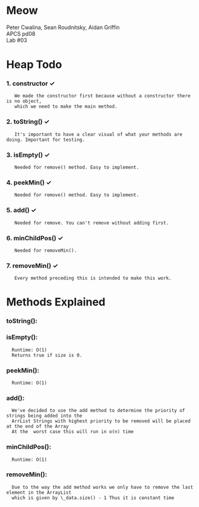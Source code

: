# Meow 
Peter Cwalina, Sean Roudnitsky, Aidan Griffin  
APCS pd08         
Lab #03  

# Heap Todo

### 1. constructor ✓  
       We made the constructor first because without a constructor there is no object,     
       which we need to make the main method. 
### 2. toString() ✓    
       It's important to have a clear visual of what your methods are doing. Important for testing. 
### 3. isEmpty() ✓      
       Needed for remove() method. Easy to implement.  
### 4. peekMin() ✓      
       Needed for remove() method. Easy to implement.  
### 5. add() ✓     
       Needed for remove. You can't remove without adding first. 
### 6. minChildPos() ✓     
       Needed for removeMin().
### 7. removeMin() ✓     
       Every method preceding this is intended to make this work. 
       
       
# Methods Explained
### toString():


### isEmpty():   
      Runtime: O(1)  
      Returns true if size is 0. 
      

### peekMin():  
      Runtime: O(1)


      
### add():   
      We've decided to use the add method to determine the priority of strings being added into the   
      ArrList Strings with highest priority to be removed will be placed at the end of the Array
      At the  worst case this will run in o(n) time  
      
### minChildPos():
      Runtime: O(1)

       
### removeMin():  
      Due to the way the add method works we only have to remove the last element in the ArrayList    
      which is given by \_data.size() - 1 Thus it is constant time  
      

